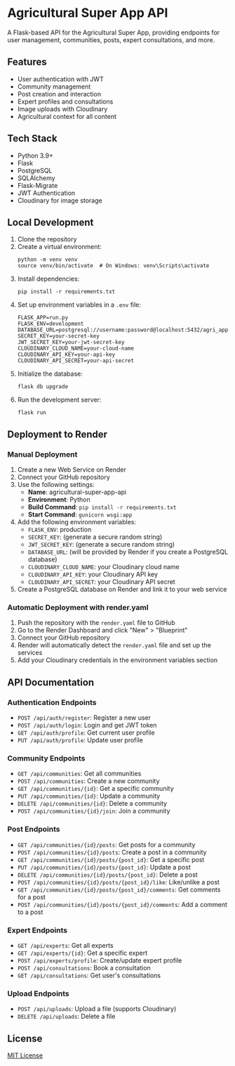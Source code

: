 # Agricultural Super App API

A Flask-based API for the Agricultural Super App, providing endpoints for user management, communities, posts, expert consultations, and more.

## Features

- User authentication with JWT
- Community management
- Post creation and interaction
- Expert profiles and consultations
- Image uploads with Cloudinary
- Agricultural context for all content

## Tech Stack

- Python 3.9+
- Flask
- PostgreSQL
- SQLAlchemy
- Flask-Migrate
- JWT Authentication
- Cloudinary for image storage

## Local Development

1. Clone the repository
2. Create a virtual environment:
   ```
   python -m venv venv
   source venv/bin/activate  # On Windows: venv\Scripts\activate
   ```
3. Install dependencies:
   ```
   pip install -r requirements.txt
   ```
4. Set up environment variables in a `.env` file:
   ```
   FLASK_APP=run.py
   FLASK_ENV=development
   DATABASE_URL=postgresql://username:password@localhost:5432/agri_app_dev
   SECRET_KEY=your-secret-key
   JWT_SECRET_KEY=your-jwt-secret-key
   CLOUDINARY_CLOUD_NAME=your-cloud-name
   CLOUDINARY_API_KEY=your-api-key
   CLOUDINARY_API_SECRET=your-api-secret
   ```
5. Initialize the database:
   ```
   flask db upgrade
   ```
6. Run the development server:
   ```
   flask run
   ```

## Deployment to Render

### Manual Deployment

1. Create a new Web Service on Render
2. Connect your GitHub repository
3. Use the following settings:
   - **Name**: agricultural-super-app-api
   - **Environment**: Python
   - **Build Command**: `pip install -r requirements.txt`
   - **Start Command**: `gunicorn wsgi:app`
4. Add the following environment variables:
   - `FLASK_ENV`: production
   - `SECRET_KEY`: (generate a secure random string)
   - `JWT_SECRET_KEY`: (generate a secure random string)
   - `DATABASE_URL`: (will be provided by Render if you create a PostgreSQL database)
   - `CLOUDINARY_CLOUD_NAME`: your Cloudinary cloud name
   - `CLOUDINARY_API_KEY`: your Cloudinary API key
   - `CLOUDINARY_API_SECRET`: your Cloudinary API secret
5. Create a PostgreSQL database on Render and link it to your web service

### Automatic Deployment with render.yaml

1. Push the repository with the `render.yaml` file to GitHub
2. Go to the Render Dashboard and click "New" > "Blueprint"
3. Connect your GitHub repository
4. Render will automatically detect the `render.yaml` file and set up the services
5. Add your Cloudinary credentials in the environment variables section

## API Documentation

### Authentication Endpoints

- `POST /api/auth/register`: Register a new user
- `POST /api/auth/login`: Login and get JWT token
- `GET /api/auth/profile`: Get current user profile
- `PUT /api/auth/profile`: Update user profile

### Community Endpoints

- `GET /api/communities`: Get all communities
- `POST /api/communities`: Create a new community
- `GET /api/communities/{id}`: Get a specific community
- `PUT /api/communities/{id}`: Update a community
- `DELETE /api/communities/{id}`: Delete a community
- `POST /api/communities/{id}/join`: Join a community

### Post Endpoints

- `GET /api/communities/{id}/posts`: Get posts for a community
- `POST /api/communities/{id}/posts`: Create a post in a community
- `GET /api/communities/{id}/posts/{post_id}`: Get a specific post
- `PUT /api/communities/{id}/posts/{post_id}`: Update a post
- `DELETE /api/communities/{id}/posts/{post_id}`: Delete a post
- `POST /api/communities/{id}/posts/{post_id}/like`: Like/unlike a post
- `GET /api/communities/{id}/posts/{post_id}/comments`: Get comments for a post
- `POST /api/communities/{id}/posts/{post_id}/comments`: Add a comment to a post

### Expert Endpoints

- `GET /api/experts`: Get all experts
- `GET /api/experts/{id}`: Get a specific expert
- `POST /api/experts/profile`: Create/update expert profile
- `POST /api/consultations`: Book a consultation
- `GET /api/consultations`: Get user's consultations

### Upload Endpoints

- `POST /api/uploads`: Upload a file (supports Cloudinary)
- `DELETE /api/uploads`: Delete a file

## License

[MIT License](LICENSE)